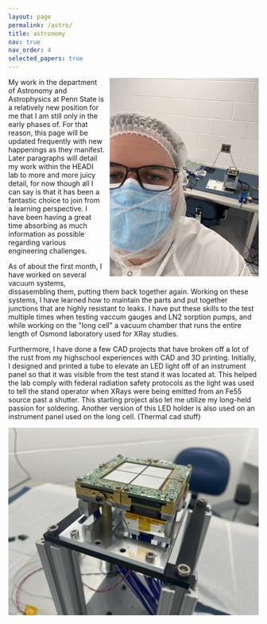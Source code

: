```yaml
---
layout: page
permalink: /astro/
title: astronomy
nav: true
nav_order: 4
selected_papers: true
---
```


<p style="float: right; margin: 0 0 10px 10px;">
  <img src="/assets/img/IMG_4634.jpg" alt="XHCD Assembly" style="max-width:100%; height:auto; width:300px;">
</p>


My work in the department of Astronomy and Astrophysics at Penn State is a relatively new position for me that I am still only in the early phases of. For that reason, this page will be updated frequently with new happenings as they manifest. Later paragraphs will detail my work within the HEADI lab to more and more juicy detail, for now though all I can say is that it has been a fantastic choice to join from a learning perspective. I have been having a great time absorbing as much information as possible regarding various engineering challenges.

As of about the first month, I have worked on several vacuum systems, dissasembling them, putting them back together again. Working on these systems, I have learned how to maintain the parts and put together junctions that are highly resistant to leaks. I have put these skills to the test multiple times when testing vaccum gauges and LN2 sorption pumps, and while working on the "long cell" a vacuum chamber that runs the entire length of Osmond laboratory used for XRay studies.

Furthermore, I have done a few CAD projects that have broken off a lot of the rust from my highschool experiences with CAD and 3D printing. Initially, I designed and printed a tube to elevate an LED light off of an instrument panel so that it was visible from the test stand it was located at. This helped the lab comply with federal radiation safety protocols as the light was used to tell the stand operator when XRays were being emitted from an Fe55 source past a shutter. This starting project also let me utilize my long-held passion for soldering. Another version of this LED holder is also used on an instrument panel used on the long cell. (Thermal cad stuff)

<img title="BlackCAT Focal Plane" alt="XHCD Focal Plane" src="/assets/img/IMG_4623.jpeg" style="max-width:100%; height:auto; width:550px;">
